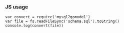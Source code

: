 ### JS usage

```
var convert = require('mysql2gomodel')
var file = fs.readFileSync('schema.sql').toString()
console.log(convert(file))
```